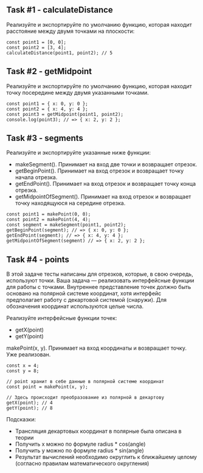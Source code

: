 ## Task #1 - calculateDistance

Реализуйте и экспортируйте по умолчанию функцию, которая находит расстояние между двумя точками на плоскости:

```
const point1 = [0, 0];
const point2 = [3, 4];
calculateDistance(point1, point2); // 5
```

## Task #2 - getMidpoint

Реализуйте и экспортируйте по умолчанию функцию, которая находит точку посередине между двумя указанными точками.

```
const point1 = { x: 0, y: 0 };
const point2 = { x: 4, y: 4 };
const point3 = getMidpoint(point1, point2);
console.log(point3); // => { x: 2, y: 2 };
```

## Task #3 - segments

Реализуйте и экспортируйте указанные ниже функции:

* makeSegment(). Принимает на вход две точки и возвращает отрезок.
* getBeginPoint(). Принимает на вход отрезок и возвращает точку начала отрезка.
* getEndPoint(). Принимает на вход отрезок и возвращает точку конца отрезка.
* getMidpointOfSegment(). Принимает на вход отрезок и возвращает точку находящуюся на середине отрезка.

```
const point1 = makePoint(0, 0);
const point2 = makePoint(4, 4);
const segment = makeSegment(point1, point2);
getBeginPoint(segment); // => { x: 0, y: 0 };
getEndPoint(segment); // => { x: 4, y: 4 };
getMidpointOfSegment(segment) // => { x: 2, y: 2 };
```

## Task #4 - points

В этой задаче тесты написаны для отрезков, которые, в свою очередь, используют точки. Ваша задача — реализовать интерфейсные функции для работы с точками. Внутреннее представление точек должно быть основано на полярной системе координат, хотя интерфейс предполагает работу с декартовой системой (снаружи). Для обозначения координат используются целые числа.

Реализуйте интерфейсные функции точек:

* getX(point)
* getY(point)


makePoint(x, y). Принимает на вход координаты и возвращает точку. Уже реализован.

```
const x = 4;
const y = 8;
 
// point хранит в себе данные в полярной системе координат
const point = makePoint(x, y);
 
// Здесь происходит преобразование из полярной в декартову
getX(point); // 4
getY(point); // 8
```

Подсказки:

* Трансляция декартовых координат в полярные была описана в теории
* Получить x можно по формуле radius * cos(angle)
* Получить y можно по формуле radius * sin(angle)
* Результат вычислений необходимо округлить к ближайшему целому (согласно правилам математического округления)
